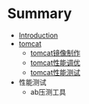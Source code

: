 # Summary

* [Introduction](README.md)
* [tomcat](tomcatyou-hua.md)
  * [tomcat镜像制作](tomcatyou-hua/tomcatjing-xiang-zhi-zuo.md)
  * [tomcat性能调优](tomcatyou-hua/tomcatxing-neng-diao-you.md)
  * [tomcat性能测试](tomcatyou-hua/tomcatxing-neng-ce-shi.md)
* 性能测试
  * ab压测工具



